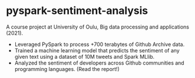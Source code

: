 # pyspark-sentiment-analysis

A course project at University of Oulu, Big data processing and applications (2021).
- Leveraged PySpark to process +700 terabytes of Github Archive data.
- Trained a machine learning model that predicts the sentiment of any given text using a dataset of 10M tweets and Spark MLlib.
- Analyzed the sentiment of developers across Github communities and programming languages. (Read the report!)
